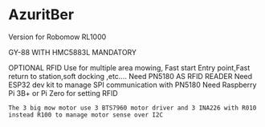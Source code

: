 # AzuritBer
Version for Robomow RL1000

GY-88 WITH HMC5883L MANDATORY

OPTIONAL RFID
	Use for multiple area mowing, Fast start Entry point,Fast return to station,soft docking ,etc....
	Need PN5180 AS RFID READER
	Need ESP32 dev kit to manage SPI communication with PN5180 
	Need Raspberry Pi 3B+ or Pi Zero for setting RFID

	The 3 big mow motor use 3 BTS7960 motor driver and 3 INA226 with R010 instead R100 to manage motor sense over I2C
